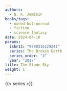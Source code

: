 ```yaml
---
authors:
  - N. K. Jemisin
books/tags:
  - owned-but-unread
  - fiction
  - science fantasy
date: 2024-04-10
params:
  isbn13: "9780316229241"
  series: The Broken Earth
  series_order: "3"
  year: "2017"
title: The Stone Sky
weight: 1
---
```


<!--more-->

{{< series >}}
